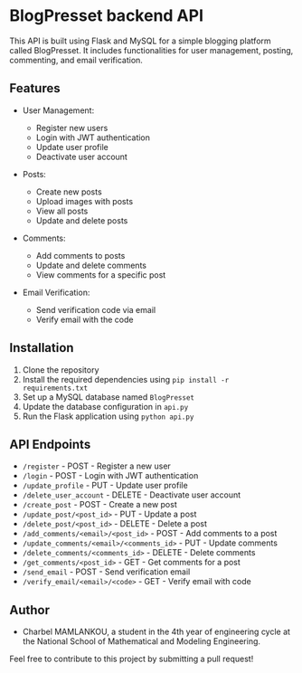 # BlogPresset backend API

This API is built using Flask and MySQL for a simple blogging platform called BlogPresset. It includes functionalities for user management, posting, commenting, and email verification.

## Features

- User Management:
  - Register new users
  - Login with JWT authentication
  - Update user profile
  - Deactivate user account

- Posts:
  - Create new posts
  - Upload images with posts
  - View all posts
  - Update and delete posts

- Comments:
  - Add comments to posts
  - Update and delete comments
  - View comments for a specific post

- Email Verification:
  - Send verification code via email
  - Verify email with the code

## Installation

1. Clone the repository
2. Install the required dependencies using `pip install -r requirements.txt`
3. Set up a MySQL database named `BlogPresset`
4. Update the database configuration in `api.py`
5. Run the Flask application using `python api.py`

## API Endpoints

- `/register` - POST - Register a new user
- `/login` - POST - Login with JWT authentication
- `/update_profile` - PUT - Update user profile
- `/delete_user_account` - DELETE - Deactivate user account
- `/create_post` - POST - Create a new post
- `/update_post/<post_id>` - PUT - Update a post
- `/delete_post/<post_id>` - DELETE - Delete a post
- `/add_comments/<email>/<post_id>` - POST - Add comments to a post
- `/update_comments/<email>/<comments_id>` - PUT - Update comments
- `/delete_comments/<comments_id>` - DELETE - Delete comments
- `/get_comments/<post_id>` - GET - Get comments for a post
- `/send_email` - POST - Send verification email
- `/verify_email/<email>/<code>` - GET - Verify email with code

## Author

- Charbel MAMLANKOU, a student in the 4th year of engineering cycle at the National School of Mathematical and Modeling Engineering.

Feel free to contribute to this project by submitting a pull request!
